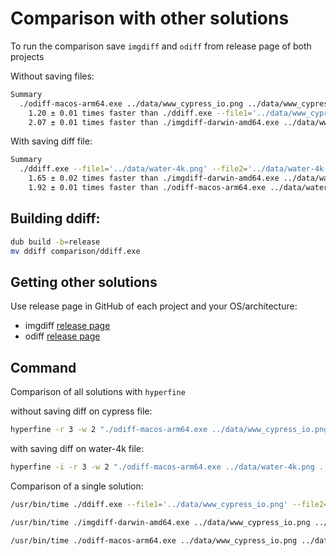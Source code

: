 # Comparison with other solutions

To run the comparison save `imgdiff` and `odiff` from release page of both projects

Without saving files:
```bash
Summary
  ./odiff-macos-arm64.exe ../data/www_cypress_io.png ../data/www_cypress_io.png ran
    1.20 ± 0.01 times faster than ./ddiff.exe --file1='../data/www_cypress_io.png' --file2='../data/www_cypress_io.png'
    2.07 ± 0.01 times faster than ./imgdiff-darwin-amd64.exe ../data/www_cypress_io.png ../data/www_cypress_io.png
```

With saving diff file:
```bash
Summary
  ./ddiff.exe --file1='../data/water-4k.png' --file2='../data/water-4k-2.png' --output='./ddiff-out.ong' ran
    1.65 ± 0.02 times faster than ./imgdiff-darwin-amd64.exe ../data/water-4k.png ../data/water-4k-2.png ./imgdiff-out.png
    1.92 ± 0.01 times faster than ./odiff-macos-arm64.exe ../data/water-4k.png ../data/water-4k-2.png ./odiff-out.png
```

## Building ddiff:
```bash
dub build -b=release
mv ddiff comparison/ddiff.exe
```

## Getting other solutions
Use release page in GitHub of each project and your OS/architecture:

- imgdiff [release page](https://github.com/n7olkachev/imgdiff/releases/tag/v1.0.0)
- odiff [release page](https://github.com/dmtrKovalenko/odiff/releases)

## Command
Comparison of all solutions with `hyperfine`

without saving diff on cypress file:
```bash
hyperfine -r 3 -w 2 "./odiff-macos-arm64.exe ../data/www_cypress_io.png ../data/www_cypress_io.png" "./ddiff.exe --file1='../data/www_cypress_io.png' --file2='../data/www_cypress_io.png'" "./imgdiff-darwin-amd64.exe ../data/www_cypress_io.png ../data/www_cypress_io.png"
```

with saving diff on water-4k file:
```bash
hyperfine -i -r 3 -w 2 "./odiff-macos-arm64.exe ../data/water-4k.png ../data/water-4k-2.png odiff-out.png" "./ddiff.exe --file1='../data/water-4k.png' --file2='../data/water-4k-2.png' --output='ddiff-out.ong'" "./imgdiff-darwin-amd64.exe ../data/water-4k.png ../data/water-4k-2.png imgdiff-out.png"
```

Comparison of a single solution:
```bash
/usr/bin/time ./ddiff.exe --file1='../data/www_cypress_io.png' --file2='../data/www_cypress_io.png'
```

```bash
/usr/bin/time ./imgdiff-darwin-amd64.exe ../data/www_cypress_io.png ../data/www_cypress_io.png
```

```bash
/usr/bin/time ./odiff-macos-arm64.exe ../data/www_cypress_io.png ../data/www_cypress_io.png
```
